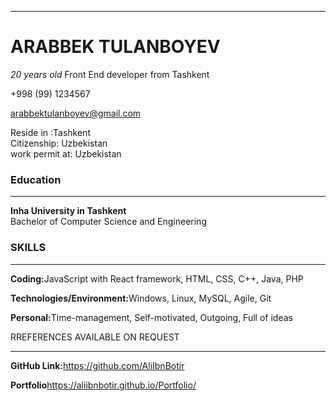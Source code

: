 <hr>
<h1>ARABBEK TULANBOYEV</h1>
<p><i>20 years old</i> Front End developer from Tashkent</p>
<p>+998 (99) 1234567</p>
<p><a href="mailto:1910287.arabbek.tulanboyev@gmail.com? subject=Resume">arabbektulanboyev@gmail.com</a></p>
<p>Reside in :Tashkent<br />Citizenship: Uzbekistan<br /> work permit at: Uzbekistan</p>
<h3 style={ color:blue; text-transform:uppercase; }>Education</h3>
<hr>
<p><b>Inha University in Tashkent</b><br />Bachelor of Computer Science and Engineering</p>
<h3 style={color:blue}>SKILLS</h3>
<hr>
<p><b>Coding:</b>JavaScript with React framework, HTML, CSS, C++, Java, PHP</p>
<p><b>Technologies/Environment:</b>Windows, Linux, MySQL, Agile, Git</p>
<p><b>Personal:</b>Time-management, Self-motivated, Outgoing, Full of ideas</p
<h3>RREFERENCES AVAILABLE ON REQUEST</h3>
<hr>
<p><b>GitHub Link:</b><a href="https://github.com/AliIbnBotir">https://github.com/AliIbnBotir</a></p>
<p><b>Portfolio</b><a href="https://aliibnbotir.github.io/Portfolio/">https://aliibnbotir.github.io/Portfolio/</a></p>





